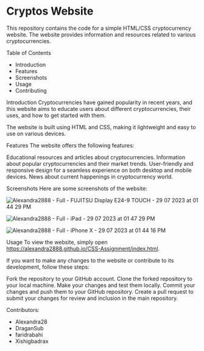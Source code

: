 
# Cryptos Website

This repository contains the code for a simple HTML/CSS cryptocurrency website. The website provides information and resources related to various cryptocurrencies.

Table of Contents
- Introduction
- Features
- Screenshots
- Usage
- Contributing

Introduction
Cryptocurrencies have gained popularity in recent years, and this website aims to educate users about different cryptocurrencies, their uses, and how to get started with them.

The website is built using HTML and CSS, making it lightweight and easy to use on various devices.

Features
The website offers the following features:

Educational resources and articles about cryptocurrencies.
Information about popular cryptocurrencies and their market trends.
User-friendly and responsive design for a seamless experience on both desktop and mobile devices.
News about current happenings in cryptocurrency world.

Screenshots
Here are some screenshots of the website:


![Alexandra2888 - Full - FUJITSU Display E24-9 TOUCH - 29  07  2023  at 01 44 29 PM](https://github.com/Alexandra2888/CSS-Assignment/assets/67284999/b7d5c116-eb1b-431a-b04b-7de22f98b589)


![Alexandra2888 - Full - iPad - 29  07  2023  at 01 47 29 PM](https://github.com/Alexandra2888/CSS-Assignment/assets/67284999/5add5cfd-1be5-4600-88f0-b2afa2713010)


![Alexandra2888 - Full - iPhone X - 29  07  2023  at 01 44 16 PM](https://github.com/Alexandra2888/CSS-Assignment/assets/67284999/5c3866f4-4c8c-4968-a15a-425ca367b919)


Usage
To view the website, simply open https://alexandra2888.github.io/CSS-Assignment/index.html.

If you want to make any changes to the website or contribute to its development, follow these steps:

Fork the repository to your GitHub account.
Clone the forked repository to your local machine.
Make your changes and test them locally.
Commit your changes and push them to your GitHub repository.
Create a pull request to submit your changes for review and inclusion in the main repository.

Contributors:
- Alexandra28
- DraganSub
- faridrabahi
- Xishigbadrax



